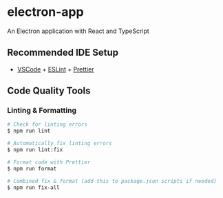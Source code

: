 # electron-app

An Electron application with React and TypeScript

## Recommended IDE Setup

- [VSCode](https://code.visualstudio.com/) + [ESLint](https://marketplace.visualstudio.com/items?itemName=dbaeumer.vscode-eslint) + [Prettier](https://marketplace.visualstudio.com/items?itemName=esbenp.prettier-vscode)

## Code Quality Tools

### Linting & Formatting

```bash
# Check for linting errors
$ npm run lint

# Automatically fix linting errors
$ npm run lint:fix

# Format code with Prettier
$ npm run format

# Combined fix & format (add this to package.json scripts if needed)
$ npm run fix-all